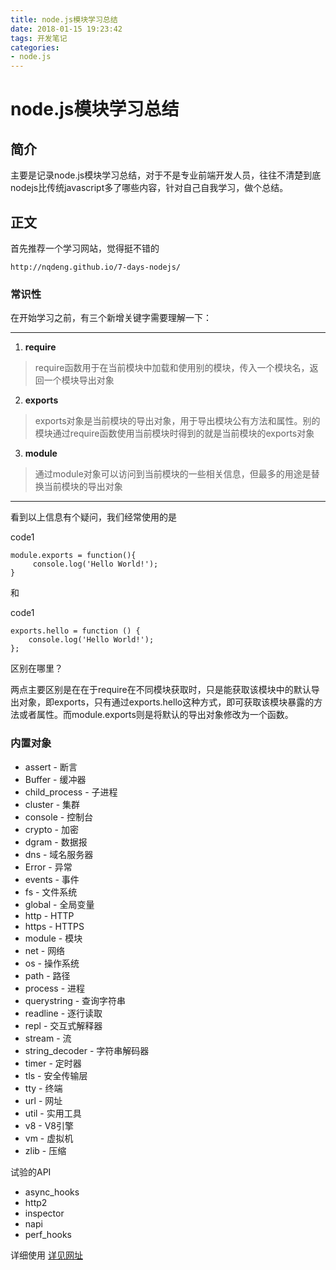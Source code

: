 ```yaml
---
title: node.js模块学习总结
date: 2018-01-15 19:23:42
tags: 开发笔记
categories:
- node.js
---
```

# node.js模块学习总结

## 简介
主要是记录node.js模块学习总结，对于不是专业前端开发人员，往往不清楚到底nodejs比传统javascript多了哪些内容，针对自己自我学习，做个总结。

## 正文

首先推荐一个学习网站，觉得挺不错的
```
http://nqdeng.github.io/7-days-nodejs/
```
### 常识性
在开始学习之前，有三个新增关键字需要理解一下：

---
1. **require**
>require函数用于在当前模块中加载和使用别的模块，传入一个模块名，返回一个模块导出对象
2. **exports**
>exports对象是当前模块的导出对象，用于导出模块公有方法和属性。别的模块通过require函数使用当前模块时得到的就是当前模块的exports对象
3. **module**
>通过module对象可以访问到当前模块的一些相关信息，但最多的用途是替换当前模块的导出对象
---

看到以上信息有个疑问，我们经常使用的是

code1
```
module.exports = function(){
     console.log('Hello World!');
}

```
和

code1
```
exports.hello = function () {
    console.log('Hello World!');
};
```
区别在哪里？

两点主要区别是在在于require在不同模块获取时，只是能获取该模块中的默认导出对象，即exports，只有通过exports.hello这种方式，即可获取该模块暴露的方法或者属性。而module.exports则是将默认的导出对象修改为一个函数。

### 内置对象


- assert - 断言
- Buffer - 缓冲器
- child_process - 子进程
- cluster - 集群
- console - 控制台
- crypto - 加密
- dgram - 数据报
- dns - 域名服务器
- Error - 异常
- events - 事件
- fs - 文件系统
- global - 全局变量
- http - HTTP
- https - HTTPS
- module - 模块
- net - 网络
- os - 操作系统
- path - 路径
- process - 进程
- querystring - 查询字符串
- readline - 逐行读取
- repl - 交互式解释器
- stream - 流
- string_decoder - 字符串解码器
- timer - 定时器
- tls - 安全传输层
- tty - 终端
- url - 网址
- util - 实用工具
- v8 - V8引擎
- vm - 虚拟机
- zlib - 压缩

试验的API
- async_hooks
- http2
- inspector
- napi
- perf_hooks

详细使用    [详见网址](http://nodejs.cn/api/)



